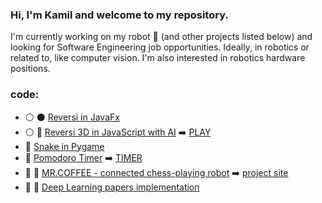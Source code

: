 ### Hi, I'm Kamil and welcome to my repository.

I'm currently working on my robot 🤖 (and other projects listed below) and looking for Software Engineering job opportunities.
Ideally, in robotics or related to, like computer vision. I'm also interested in robotics hardware positions.

### code:
* :white_circle: :black_circle: [Reversi in JavaFx](https://github.com/yacotaco/Reversi) 
* :white_circle: :robot: [Reversi 3D in JavaScript with AI](https://github.com/yacotaco/reversi-web) :arrow_right: [PLAY](https://yacotaco.github.io/reversi-web/)
* 🐍 [Snake in Pygame](https://github.com/yacotaco/snake)
* 🍅 [Pomodoro Timer](https://github.com/yacotaco/pomodoro-timer) :arrow_right: [TIMER](https://yacotaco.github.io/pomodoro-timer/)
* :construction: :robot: [MR.COFFEE - connected chess-playing robot](https://github.com/yacotaco/mrcoffee.git) :arrow_right: [project site](https://yacotaco.github.io/mrcoffee/)
* :construction: :scroll: [Deep Learning papers implementation](https://github.com/yacotaco/papers_and_code)

<!-- * :construction: ♙ [Chessboard state recognition for OTB chess](https://github.com/yacotaco/ChessView) :arrow_right: [project site](https://yacotaco.github.io/chess-view/) -->
